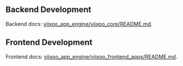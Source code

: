 ## Backend Development

Backend docs: [viixoo_app_engine/viixoo_core/README.md](./backend/README.md).

## Frontend Development

Frontend docs: [viixoo_app_engine/viixoo_frontend_apps/README.md](./frontend/README.md).
